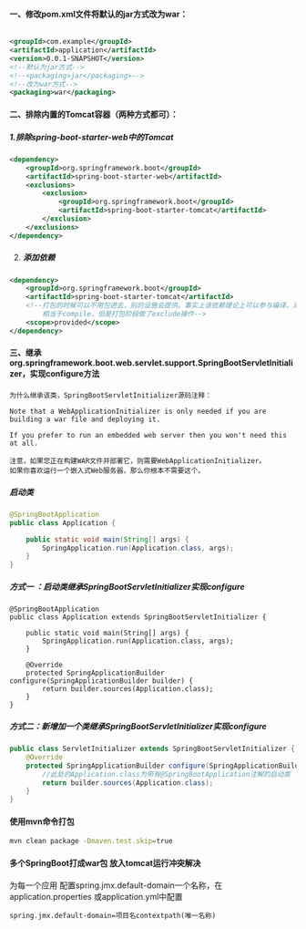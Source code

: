 #### 一、修改pom.xml文件将默认的jar方式改为war：

```xml

<groupId>com.example</groupId>
<artifactId>application</artifactId>
<version>0.0.1-SNAPSHOT</version>
<!--默认为jar方式-->
<!--<packaging>jar</packaging>-->
<!--改为war方式-->
<packaging>war</packaging>

```

#### 二、排除内置的Tomcat容器（两种方式都可）：

##### 1.排除spring-boot-starter-web中的Tomcat

```xml
<dependency>
    <groupId>org.springframework.boot</groupId>
    <artifactId>spring-boot-starter-web</artifactId>
    <exclusions>
        <exclusion>
            <groupId>org.springframework.boot</groupId>
            <artifactId>spring-boot-starter-tomcat</artifactId>
        </exclusion>
    </exclusions>
</dependency>
```

2. ##### 添加依赖

```xml
<dependency>
    <groupId>org.springframework.boot</groupId>
    <artifactId>spring-boot-starter-tomcat</artifactId>
    <!--打包的时候可以不用包进去，别的设施会提供。事实上该依赖理论上可以参与编译，测试，运行等周期。
        相当于compile，但是打包阶段做了exclude操作-->
    <scope>provided</scope>
</dependency>
```



#### 三、继承org.springframework.boot.web.servlet.support.SpringBootServletInitializer，实现configure方法

```
为什么继承该类，SpringBootServletInitializer源码注释：

Note that a WebApplicationInitializer is only needed if you are building a war file and deploying it. 

If you prefer to run an embedded web server then you won't need this at all.

注意，如果您正在构建WAR文件并部署它，则需要WebApplicationInitializer。
如果你喜欢运行一个嵌入式Web服务器，那么你根本不需要这个。
```

##### 启动类

```java
@SpringBootApplication
public class Application {

    public static void main(String[] args) {
        SpringApplication.run(Application.class, args);
    }
}
```

##### 方式一 ：启动类继承SpringBootServletInitializer实现configure

```
@SpringBootApplication
public class Application extends SpringBootServletInitializer {

    public static void main(String[] args) {
        SpringApplication.run(Application.class, args);
    }

    @Override
    protected SpringApplicationBuilder configure(SpringApplicationBuilder builder) {
        return builder.sources(Application.class);
    }
}
```

##### 方式二：新增加一个类继承SpringBootServletInitializer实现configure

```java
public class ServletInitializer extends SpringBootServletInitializer {
    @Override
    protected SpringApplicationBuilder configure(SpringApplicationBuilder builder) {
        //此处的Application.class为带有@SpringBootApplication注解的启动类
        return builder.sources(Application.class);
    }
}
```



#### 使用mvn命令打包

```bash
mvn clean package -Dmaven.test.skip=true
```

#### 多个SpringBoot打成war包 放入tomcat运行冲突解决

为每一个应用 配置spring.jmx.default-domain一个名称，在application.properties 或application.yml中配置

```
spring.jmx.default-domain=项目名contextpath(唯一名称)
```


